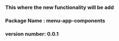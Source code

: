 ### This where the new functionality will be add


### Package Name : menu-app-components
### version number: 0.0.1